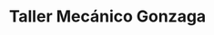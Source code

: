 ---
title: "Taller Mecánico Gonzaga"
url: /la-cruz/taller-mecanico-gonzaga/
shop: reparación de automóviles
---